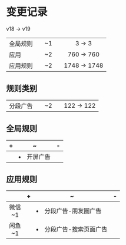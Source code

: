# 变更记录

v18 -> v19

||||||
|-|:-:|:-:|:-:|:-:|
|全局规则||~1||3 -> 3|
|应用||~2||760 -> 760|
|应用规则||~2||1748 -> 1748|

## 规则类别

||||||
|-|:-:|:-:|:-:|:-:|
|分段广告||~2||122 -> 122|

## 全局规则

|+|~|-|
|-|-|-|
||<li>开屏广告||

## 应用规则

||+|~|-|
|:-:|-|-|-|
|微信<br>~1||<li>分段广告-朋友圈广告||
|闲鱼<br>~1||<li>分段广告-搜索页面广告||
